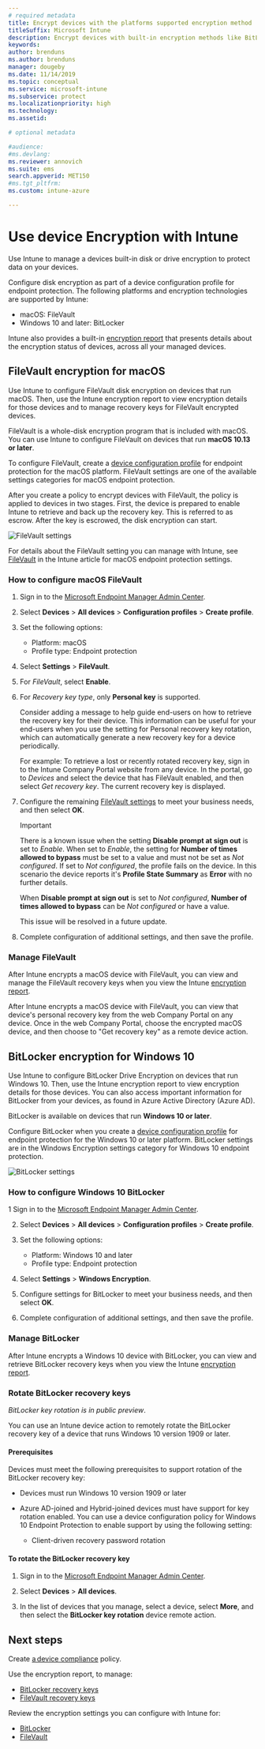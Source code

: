 ```yaml
---
# required metadata
title: Encrypt devices with the platforms supported encryption method 
titleSuffix: Microsoft Intune
description: Encrypt devices with built-in encryption methods like BitLocker or FileVault, and manage the recovery keys for those encrypted devices from within the Intune portal. 
keywords:
author: brenduns
ms.author: brenduns
manager: dougeby
ms.date: 11/14/2019
ms.topic: conceptual
ms.service: microsoft-intune
ms.subservice: protect
ms.localizationpriority: high
ms.technology:
ms.assetid:  

# optional metadata

#audience:
#ms.devlang:
ms.reviewer: annovich
ms.suite: ems
search.appverid: MET150
#ms.tgt_pltfrm:
ms.custom: intune-azure

---
```


# Use device Encryption with Intune

Use Intune to manage a devices built-in disk or drive encryption to protect data on your devices.

Configure disk encryption as part of a device configuration profile for endpoint protection. The following platforms and encryption technologies are supported by Intune:

- macOS: FileVault
- Windows 10 and later: BitLocker

Intune also provides a built-in [encryption report](encryption-monitor.md) that presents details about the encryption status of devices, across all your managed devices.

## FileVault encryption for macOS

Use Intune to configure FileVault disk encryption on devices that run macOS. Then, use the Intune encryption report to view encryption details for those devices and to manage recovery keys for FileVault encrypted devices.

FileVault is a whole-disk encryption program that is included with macOS. You can use Intune to configure FileVault on devices that run **macOS 10.13 or later**.

To configure FileVault, create a [device configuration profile](../configuration/device-profile-create.md) for endpoint protection for the macOS platform. FileVault settings are one of the available settings categories for macOS endpoint protection.

After you create a policy to encrypt devices with FileVault, the policy is applied to devices in two stages. First, the device is prepared to enable Intune to retrieve and back up the recovery key. This is referred to as escrow. After the key is escrowed, the disk encryption can start.

![FileVault settings](./media/encrypt-devices/filevault-settings.png)

For details about the FileVault setting you can manage with Intune, see [FileVault](endpoint-protection-macos.md#filevault) in the Intune article for macOS endpoint protection settings.

### How to configure macOS FileVault

1. Sign in to the [Microsoft Endpoint Manager Admin Center](https://go.microsoft.com/fwlink/?linkid=2109431).

2. Select **Devices** > **All devices** > **Configuration profiles** > **Create profile**.

3. Set the following options:  

   - Platform: macOS  
   - Profile type: Endpoint protection

4. Select **Settings** > **FileVault**.

5. For *FileVault*, select **Enable**.

6. For *Recovery key type*, only **Personal key** is supported.

   Consider adding a message to help guide end-users on how to retrieve the recovery key for their device. This information can be useful for your end-users when you use the setting for Personal recovery key rotation, which can automatically generate a new recovery key for a device periodically.

   For example: To retrieve a lost or recently rotated recovery key, sign in to the Intune Company Portal website from any device. In the portal, go to *Devices* and select the device that has FileVault enabled, and then select *Get recovery key*. The current recovery key is displayed.

7. Configure the remaining [FileVault settings](endpoint-protection-macos.md#filevault) to meet your business needs, and then select **OK**.

   > [!IMPORTANT]
   > There is a known issue when the setting **Disable prompt at sign out** is set to *Enable*. When set to *Enable*, the setting for **Number of times allowed to bypass** must be set to a value and must not be set as *Not configured*. If set to *Not configured*, the profile fails on the device. In this scenario the device reports it's **Profile State Summary** as **Error** with no further details.
   >
   > When **Disable prompt at sign out** is set to *Not configured*, **Number of times allowed to bypass** can be *Not configured* or have a value.
   >
   > This issue will be resolved in a future update.

8. Complete configuration of additional settings, and then save the profile.

### Manage FileVault  

After Intune encrypts a macOS device with FileVault, you can view and manage the FileVault recovery keys when you view the Intune [encryption report](encryption-monitor.md).

After Intune encrypts a macOS device with FileVault, you can view that device's personal recovery key from the web Company Portal on any device. Once in the web Company Portal, choose the encrypted macOS device, and then choose to "Get recovery key" as a remote device action.

## BitLocker encryption for Windows 10

Use Intune to configure BitLocker Drive Encryption on devices that run Windows 10. Then, use the Intune encryption report to view encryption details for those devices. You can also access important information for BitLocker from your devices, as found in Azure Active Directory (Azure AD).

BitLocker is available on devices that run **Windows 10 or later**.

Configure BitLocker when you create a [device configuration profile](../configuration/device-profile-create.md) for endpoint protection for the Windows 10 or later platform. BitLocker settings are in the Windows Encryption settings category for Windows 10 endpoint protection.

![BitLocker settings](./media/encrypt-devices/bitlocker-settings.png)

### How to configure Windows 10 BitLocker

1 Sign in to the [Microsoft Endpoint Manager Admin Center](https://go.microsoft.com/fwlink/?linkid=2109431).

2. Select **Devices** > **All devices** > **Configuration profiles** > **Create profile**.

3. Set the following options:

   - Platform: Windows 10 and later
   - Profile type: Endpoint protection

4. Select **Settings** > **Windows Encryption**.

5. Configure settings for BitLocker to meet your business needs, and then select **OK**.

6. Complete configuration of additional settings, and then save the profile.

### Manage BitLocker  

After Intune encrypts a Windows 10 device with BitLocker, you can view and retrieve BitLocker recovery keys when you view the Intune [encryption report](encryption-monitor.md).

### Rotate BitLocker recovery keys

*BitLocker key rotation is in public preview*.

You can use an Intune device action to remotely rotate the BitLocker recovery key of a device that runs Windows 10 version 1909 or later.

#### Prerequisites

Devices must meet the following prerequisites to support rotation of the BitLocker recovery key:

- Devices must run Windows 10 version 1909 or later

- Azure AD-joined and Hybrid-joined devices must have support for key rotation enabled. You can use a device configuration policy for Windows 10 Endpoint Protection  to enable support by using the following setting:

  - Client-driven recovery password rotation

#### To rotate the BitLocker recovery key

1. Sign in to the [Microsoft Endpoint Manager Admin Center](https://go.microsoft.com/fwlink/?linkid=2109431).

2. Select **Devices** > **All devices**.

3. In the list of devices that you manage, select a device, select **More**, and then select the **BitLocker key rotation** device remote action.

## Next steps

Create [a device compliance](compliance-policy-create-windows.md) policy.

Use the encryption report, to manage:

- [BitLocker recovery keys](encryption-monitor.md#bitlocker-recovery-keys)
- [FileVault recovery keys](encryption-monitor.md#filevault-recovery-keys)

Review the encryption settings you can configure with Intune for:

- [BitLocker](endpoint-protection-windows-10.md#windows-encryption)
- [FileVault](endpoint-protection-macos.md#filevault)  
